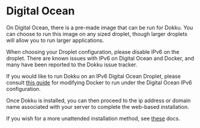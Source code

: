 # Digital Ocean

On Digital Ocean, there is a pre-made image that can be run for Dokku. You can choose to run this image on any sized droplet, though larger droplets will allow you to run larger applications.

When choosing your Droplet configuration, please disable IPv6 on the droplet. There are known issues with IPv6 on Digital Ocean and Docker, and many have been reported to the Dokku issue tracker.

If you would like to run Dokku on an IPv6 Digital Ocean Droplet, please consult [this guide](https://jeffloughridge.wordpress.com/2015/01/17/native-ipv6-functionality-in-docker/) for modifying Docker to run under the Digital Ocean IPv6 configuration.

Once Dokku is installed, you can then proceed to the ip address or domain name associated with your server to complete the web-based installation.

If you wish for a more unattended installation method, see [these](http://dokku.viewdocs.io/docs/getting-started/install/debian/#unattended-installation) docs.
